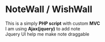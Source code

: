 # NoteWall / WishWall
This is a simply <b>PHP script</b> with custom <b>MVC</b><br>
I am using <b>Ajax(jquery)</b> to add note<br>
Jquery UI help me make note draggable<b>

